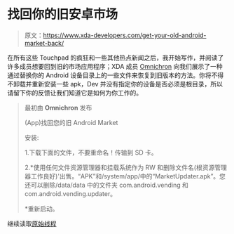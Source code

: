 # 找回你的旧安卓市场

> 原文：<https://www.xda-developers.com/get-your-old-android-market-back/>

在所有这些 Touchpad 的疯狂和一些其他热点新闻之后，我开始写作，并阅读了许多成员想要回到旧的市场应用程序；XDA 成员 [Omnichron](http://forum.xda-developers.com/member.php?u=3255513) 向我们展示了一种通过替换你的 Android 设备目录上的一些文件来恢复到旧版本的方法。你将不得不卸载并重新安装一些 apk，Dev 并没有指定你的设备是否必须是根目录，所以请留下你的反馈让我们知道它是如何为你工作的。

> 最初由 **Omnichron** 发布
> 
> (App)找回您的旧 Android Market
> 
> 安装:
> 
> 1.下载下面的文件，不要重命名！传输到 SD 卡。
> 
> 2.*使用任何文件资源管理器和挂载系统作为 RW 和删除文件名(根资源管理器工作良好)'出售。“APK”和/system/app/中的“MarketUpdater.apk”。您还可以删除/data/data 中的文件夹 com.android.vending 和 com.android.vending.updater。
> 
> *重新启动。

继续读取[原始线程](http://forum.xda-developers.com/showthread.php?t=1231358)